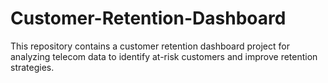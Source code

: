 # Customer-Retention-Dashboard
This repository contains a customer retention dashboard project for analyzing telecom data to identify at-risk customers and improve retention strategies.
